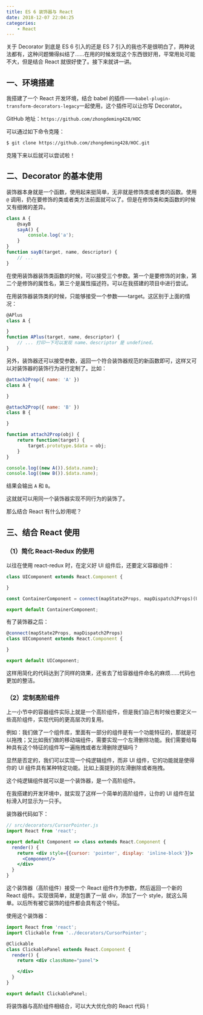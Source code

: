 ```yaml
---
title: ES 6 装饰器与 React
date: 2018-12-07 22:04:25
categories:
    - React
---
```


关于 Decorator 到底是 ES 6 引入的还是 ES 7 引入的我也不是很明白了，两种说法都有，这种问题懒得纠结了……在用的时候发现这个东西很好用，平常用处可能不大，但是结合 React 就很好使了。接下来就讲一讲。

## 一、环境搭建

我搭建了一个 React 开发环境，结合 babel 的插件——`babel-plugin-transform-decorators-legacy`一起使用，这个插件可以让你写 Decorator。

GitHub 地址：`https://github.com/zhongdeming428/HOC`

可以通过如下命令克隆：

```bash
$ git clone https://github.com/zhongdeming428/HOC.git
```
<!-- more -->
克隆下来以后就可以尝试啦！

## 二、Decorator 的基本使用

装饰器本身就是一个函数，使用起来挺简单，无非就是修饰类或者类的函数。使用 `@` 调用，扔在要修饰的类或者类方法前面就可以了。但是在修饰类和类函数的时候又有细微的差异。

```js
class A {
    @sayB
    sayA() {
        console.log('a');
    }
}
function sayB(target, name, descriptor) {
    // ...
}
```

在使用装饰器装饰类函数的时候，可以接受三个参数。第一个是要修饰的对象，第二个是修饰的属性名，第三个是属性描述符。可以在我搭建的项目中进行尝试。

在用装饰器装饰类的时候，只能够接受一个参数——target。这区别于上面的情况：

```js
@APlus
class A {

}
function APlus(target, name, descriptor) {
    // ... 打印一下可以发现 name、descriptor 是 undefined。
}
```

另外，装饰器还可以接受参数，返回一个符合装饰器规范的新函数即可，这样又可以对装饰器的装饰行为进行定制了。比如：

```js
@attach2Prop({ name: 'A' })
class A {

}

@attach2Prop({ name: 'B' })
class B {

}

function attach2Prop(obj) {
    return function(target) {
        target.prototype.$data = obj;
    }
}

console.log((new A()).$data.name);
console.log((new B()).$data.name);
```

结果会输出 `A` 和 `B`。

这就就可以用同一个装饰器实现不同行为的装饰了。

那么结合 React 有什么妙用呢？

## 三、结合 React 使用

### （1）简化 React-Redux 的使用

以往在使用 react-redux 时，在定义好 UI 组件后，还要定义容器组件：

```jsx
class UIComponent extends React.Component {

}

const ContainerComponent = connect(mapState2Props, mapDispatch2Props)(UIComponent);

export default ContainerComponent;
```

有了装饰器之后：

```jsx
@connect(mapState2Props, mapDispatch2Props)
class UIComponent extends React.Component {

}

export default UIComponent;
```

这样用简化的代码达到了同样的效果，还省去了给容器组件命名的麻烦……代码也更加的整洁。

### （2）定制高阶组件

上一小节中的容器组件实际上就是一个高阶组件，但是我们自己有时候也要定义一些高阶组件，实现代码的更高层次的复用。

例如：我们做了一个组件库，里面有一部分的组件是有一个功能特征的，那就是可以拖拽；又比如我们做的移动端组件，需要实现一个左滑删除功能。我们需要给每种具有这个特征的组件写一遍拖拽或者左滑删除逻辑吗？

显然是否定的，我们可以实现一个纯逻辑组件，而非 UI 组件，它的功能就是使得你的 UI 组件具有某种特定功能。比如上面提到的左滑删除或者拖拽。

这个纯逻辑组件就可以是一个装饰器，是一个高阶组件。

在我搭建的开发环境中，就实现了这样一个简单的高阶组件，让你的 UI 组件在鼠标滑入时显示为一只手。

装饰器代码如下：

```jsx
// src/decorators/CursorPointer.js
import React from 'react';

export default Component => class extends React.Component {
  render() {
    return <div style={{cursor: 'pointer', display: 'inline-block'}}>
      <Component/>
    </div>
  }
}
```

这个装饰器（高阶组件）接受一个 React 组件作为参数，然后返回一个新的 React 组件。实现很简单，就是包裹了一层 div，添加了一个 style，就这么简单。以后所有被它装饰的组件都会具有这个特征。

使用这个装饰器：

```jsx
import React from 'react';
import Clickable from '../decorators/CursorPointer';

@Clickable
class ClickablePanel extends React.Component {
  render() {
    return <div className="panel">

    </div>
  }
}

export default ClickablePanel;
```

将装饰器与高阶组件相结合，可以大大优化你的 React 代码！